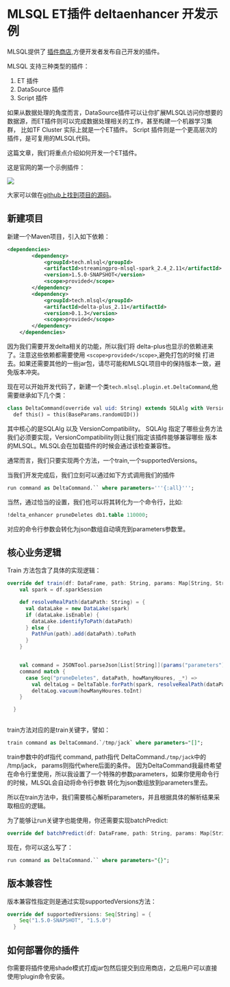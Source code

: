 # MLSQL ET插件 deltaenhancer 开发示例

MLSQL提供了 [插件商店](https://docs.mlsql.tech/zh/plugins/),方便开发者发布自己开发的插件。

MLSQL 支持三种类型的插件：

1. ET 插件
2. DataSource 插件
3. Script 插件


如果从数据处理的角度而言，DataSource插件可以让你扩展MLSQL访问你想要的数据源，而ET插件则可以完成数据处理相关的工作，甚至构建一个机器学习集群，
比如TF Cluster 实际上就是一个ET插件。 Script 插件则是一个更高层次的插件，是可复用的MLSQL代码。

这篇文章，我们将重点介绍如何开发一个ET插件。


这是官网的第一个示例插件：

![](http://docs.mlsql.tech/upload_images/WX20190914-161623@2x.png)

大家可以做在[github上找到项目的源码](https://github.com/allwefantasy/deltaehancer)。

## 新建项目

新建一个Maven项目，引入如下依赖：


```xml
<dependencies>
        <dependency>
            <groupId>tech.mlsql</groupId>
            <artifactId>streamingpro-mlsql-spark_2.4_2.11</artifactId>
            <version>1.5.0-SNAPSHOT</version>
            <scope>provided</scope>
        </dependency>
        <dependency>
            <groupId>tech.mlsql</groupId>
            <artifactId>delta-plus_2.11</artifactId>
            <version>0.1.3</version>
            <scope>provided</scope>
        </dependency>
    </dependencies>
```

因为我们需要开发delta相关的功能，所以我们将 delta-plus也显示的依赖进来了。注意这些依赖都需要使用 `<scope>provided</scope>`,避免打包的时候
打进去。如果还需要其他的一些jar包，请尽可能和MLSQL项目中的保持版本一致，避免版本冲突。


现在可以开始开发代码了，新建一个类`tech.mlsql.plugin.et.DeltaCommand`,他需要继承如下几个类：

```sql
class DeltaCommand(override val uid: String) extends SQLAlg with VersionCompatibility with Functions with WowParams {
  def this() = this(BaseParams.randomUID())
```

其中核心的是SQLAlg 以及 VersionCompatibility。
SQLAlg 指定了哪些业务方法我们必须要实现，VersionCompatibility则让我们指定该插件能够兼容哪些
版本的MLSQL。MLSQL会在加载插件的时候会通过该检查兼容性。


通常而言，我们只要实现两个方法，一个train,一个supportedVersions。

当我们开发完成后，我们立刻可以通过如下方式调用我们的插件

```sql
run command as DeltaCommand.`` where parameters='''{:all}''';
```

当然，通过恰当的设置，我们也可以将其转化为一个命令行，比如:

```sql
!delta_enhancer pruneDeletes db1.table 110000;
```

对应的命令行参数会转化为json数组自动填充到parameters参数里。


## 核心业务逻辑

Train 方法包含了具体的实现逻辑：
```scala
override def train(df: DataFrame, path: String, params: Map[String, String]): DataFrame = {
    val spark = df.sparkSession

    def resolveRealPath(dataPath: String) = {
      val dataLake = new DataLake(spark)
      if (dataLake.isEnable) {
        dataLake.identifyToPath(dataPath)
      } else {
        PathFun(path).add(dataPath).toPath
      }
    }


    val command = JSONTool.parseJson[List[String]](params("parameters"))
    command match {
      case Seq("pruneDeletes", dataPath, howManyHoures, _*) =>
        val deltaLog = DeltaTable.forPath(spark, resolveRealPath(dataPath))
        deltaLog.vacuum(howManyHoures.toInt)
    }

  }
    
```


train方法对应的是train关键字，譬如：

```sql
train command as DeltaCommand.`/tmp/jack` where parameters="[]";
```

train参数中的df指代 command,  path指代 DeltaCommand.`/tmp/jack`中的 /tmp/jack， params则指代where后面的条件。
因为DeltaCommand我最终希望在命令行里使用，所以我设置了一个特殊的参数parameters，如果你使用命令行的时候，MLSQL会自动将命令行参数
转化为json数组放到parameters里去。

所以在train方法中，我们需要核心解析parameters，并且根据具体的解析结果采取相应的逻辑。

为了能够让run关键字也能使用，你还需要实现batchPredict:

```scala
override def batchPredict(df: DataFrame, path: String, params: Map[String, String]): DataFrame = train(df, path, params)
```


现在，你可以这么写了：

```sql
run command as DeltaCommand.`` where parameters="{}";
```


## 版本兼容性

版本兼容性指定则是通过实现supportedVersions方法：

```scala
override def supportedVersions: Seq[String] = {
    Seq("1.5.0-SNAPSHOT", "1.5.0")
  }
```


## 如何部署你的插件

你需要将插件使用shade模式打成jar包然后提交到应用商店，之后用户可以直接使用!plugin命令安装。


 
